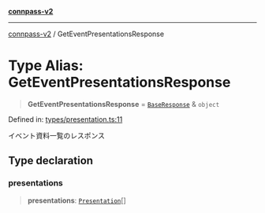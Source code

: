 [**connpass-v2**](../README.md)

***

[connpass-v2](../globals.md) / GetEventPresentationsResponse

# Type Alias: GetEventPresentationsResponse

> **GetEventPresentationsResponse** = [`BaseResponse`](BaseResponse.md) & `object`

Defined in: [types/presentation.ts:11](https://github.com/ryohidaka/node-connpass/blob/de28db452011c09c14da82f297b63bc8ba518499/src/types/presentation.ts#L11)

イベント資料一覧のレスポンス

## Type declaration

### presentations

> **presentations**: [`Presentation`](Presentation.md)[]
